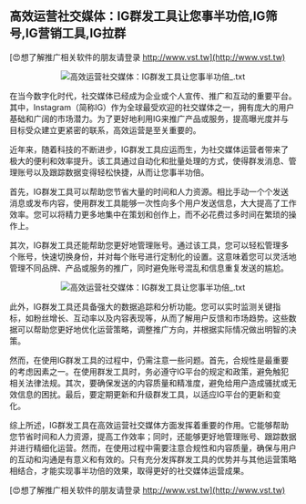 ## **高效运营社交媒体：IG群发工具让您事半功倍,IG筛号,IG营销工具,IG拉群**

[😍想了解推广相关软件的朋友请登录 http://www.vst.tw](http://www.vst.tw)

 <center><img src="https://vst.tw/MP4/tuiguang/png/3.png" alt="高效运营社交媒体：IG群发工具让您事半功倍_.txt"></center>

在当今数字化时代，社交媒体已经成为企业或个人宣传、推广和互动的重要平台。其中，Instagram（简称IG）作为全球最受欢迎的社交媒体之一，拥有庞大的用户基础和广阔的市场潜力。为了更好地利用IG来推广产品或服务，提高曝光度并与目标受众建立更紧密的联系，高效运营是至关重要的。

近年来，随着科技的不断进步，IG群发工具应运而生，为社交媒体运营者带来了极大的便利和效率提升。该工具通过自动化和批量处理的方式，使得群发消息、管理账号以及跟踪数据变得轻松快捷，从而让您事半功倍。

首先，IG群发工具可以帮助您节省大量的时间和人力资源。相比手动一个个发送消息或发布内容，使用群发工具能够一次性向多个用户发送信息，大大提高了工作效率。您可以将精力更多地集中在策划和创作上，而不必花费过多时间在繁琐的操作上。

其次，IG群发工具还能帮助您更好地管理账号。通过该工具，您可以轻松管理多个账号，快速切换身份，并对每个账号进行定制化的设置。这意味着您可以灵活地管理不同品牌、产品或服务的推广，同时避免账号混乱和信息重复发送的尴尬。

 <center><img src="https://vst.tw/MP4/tuiguang/png/2.png" alt="高效运营社交媒体：IG群发工具让您事半功倍_.txt"></center>

此外，IG群发工具还具备强大的数据追踪和分析功能。您可以实时监测关键指标，如粉丝增长、互动率以及内容表现等，从而了解用户反馈和市场趋势。这些数据可以帮助您更好地优化运营策略，调整推广方向，并根据实际情况做出明智的决策。

然而，在使用IG群发工具的过程中，仍需注意一些问题。首先，合规性是最重要的考虑因素之一。在使用群发工具时，务必遵守IG平台的规定和政策，避免触犯相关法律法规。其次，要确保发送的内容质量和精准度，避免给用户造成骚扰或无效信息的困扰。最后，要定期更新和升级群发工具，以适应IG平台的更新和变化。

综上所述，IG群发工具在高效运营社交媒体方面发挥着重要的作用。它能够帮助您节省时间和人力资源，提高工作效率；同时，还能够更好地管理账号、跟踪数据并进行精细化运营。然而，在使用过程中需要注意合规性和内容质量，确保与用户的互动和沟通是有意义和有效的。只有充分发挥群发工具的优势并与其他运营策略相结合，才能实现事半功倍的效果，取得更好的社交媒体运营成果。

[😍想了解推广相关软件的朋友请登录 http://www.vst.tw](http://www.vst.tw)




